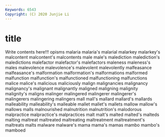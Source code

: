 ```yaml
---
Keywords: 6543
Copyright: (C) 2020 Junjie Li
---
```


# title

Write contents here!!!
opisms 
malaria 
malaria's 
malarial 
malarkey 
malarkey's 
malcontent
malcontent's 
malcontents 
male 
male's 
malediction 
malediction's 
maledictions 
malefactor 
malefactor's 
malefactors
maleness 
maleness's 
males 
malevolence 
malevolence's 
malevolent 
malevolently 
malfeasance 
malfeasance's 
malformation
malformation's 
malformations 
malformed 
malfunction 
malfunction's 
malfunctioned 
malfunctioning 
malfunctions 
malice 
malice's
malicious 
maliciously 
malign 
malignancies 
malignancy 
malignancy's 
malignant 
malignantly 
maligned 
maligning
malignity 
malignity's 
maligns 
malinger 
malingered 
malingerer 
malingerer's 
malingerers 
malingering 
malingers
mall 
mall's 
mallard 
mallard's 
mallards 
malleability 
malleability's 
malleable 
mallet 
mallet's
mallets 
mallow 
mallow's 
mallows 
malls 
malnourished 
malnutrition 
malnutrition's 
malodorous 
malpractice
malpractice's 
malpractices 
malt 
malt's 
malted 
malted's 
malteds 
malting 
maltreat 
maltreated
maltreating 
maltreatment 
maltreatment's 
maltreats 
malts 
malware 
malware's 
mama 
mama's 
mamas
mambo 
mambo's 
mamboed 
